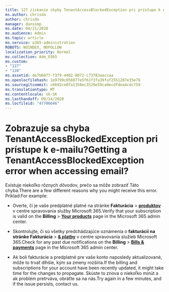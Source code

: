 ```yaml
---
title: 127 získanie chyby TenantAccessBlockedException pri prístupe k e-mailu?
ms.author: chrisda
author: chrisda
manager: dansimp
ms.date: 04/21/2020
ms.audience: Admin
ms.topic: article
ms.service: o365-administration
ROBOTS: NOINDEX, NOFOLLOW
localization_priority: Normal
ms.collection: Adm_O365
ms.custom:
- "127"
- "128"
ms.assetid: de7b6877-f3f9-4402-8072-c73783aaccaa
ms.openlocfilehash: 1e9799c056077e5f61f3fa39faf2551207e35e76
ms.sourcegitcommit: c6692ce0fa1358ec3529e59ca0ecdfdea4cdc759
ms.translationtype: MT
ms.contentlocale: sk-SK
ms.lasthandoff: 09/14/2020
ms.locfileid: "47706646"
---
```

# <a name="getting-a-tenantaccessblockedexception-error-when-accessing-email"></a><span data-ttu-id="78ee9-102">Zobrazuje sa chyba TenantAccessBlockedException pri prístupe k e-mailu?</span><span class="sxs-lookup"><span data-stu-id="78ee9-102">Getting a TenantAccessBlockedException error when accessing email?</span></span>

<span data-ttu-id="78ee9-103">Existuje niekoľko rôznych dôvodov, prečo sa môže zobraziť Táto chyba.</span><span class="sxs-lookup"><span data-stu-id="78ee9-103">There are a few different reasons why you might receive this error.</span></span> <span data-ttu-id="78ee9-104">Príklad:</span><span class="sxs-lookup"><span data-stu-id="78ee9-104">For example:</span></span>

- <span data-ttu-id="78ee9-105">Overte, či je vaše predplatné platné na stránke **Fakturácia** \> **[produktov](https://portal.office.com/adminportal/home#/subscriptions)** v centre spravovania služby Microsoft 365.</span><span class="sxs-lookup"><span data-stu-id="78ee9-105">Verify that your subscription is valid on the **Billing** \> **[Your products](https://portal.office.com/adminportal/home#/subscriptions)** page in the Microsoft 365 admin center.</span></span>

- <span data-ttu-id="78ee9-106">Skontrolujte, či sú všetky predchádzajúce oznámenia o **fakturácii na stránke Fakturácia** \> **[& platby](https://portal.office.com/adminportal/home#/billoverview)** v centre spravovania služieb Microsoft 365.</span><span class="sxs-lookup"><span data-stu-id="78ee9-106">Check for any past due notifications on the **Billing** \> **[Bills & payments](https://portal.office.com/adminportal/home#/billoverview)** page in the Microsoft 365 admin center.</span></span>

- <span data-ttu-id="78ee9-107">Ak boli fakturácie a predplatné pre vaše konto naposledy aktualizované, môže to trvať dlhšie, kým sa zmeny rozšíria.</span><span class="sxs-lookup"><span data-stu-id="78ee9-107">If the billing and subscriptions for your account have been recently updated, it might take time for the changes to propagate.</span></span> <span data-ttu-id="78ee9-108">Skúste to znova o niekoľko minút a ak problém pretrváva, obráťte sa na nás.</span><span class="sxs-lookup"><span data-stu-id="78ee9-108">Try again in a few minutes, and if the issue persists, contact us.</span></span>

